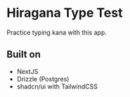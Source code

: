 # Hiragana Type Test

Practice typing kana with this app.

## Built on

- NextJS
- Drizzle (Postgres)
- shadcn/ui with TailwindCSS
